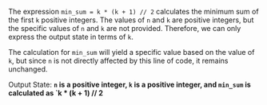 The expression `min_sum = k * (k + 1) // 2` calculates the minimum sum of the first `k` positive integers. The values of `n` and `k` are positive integers, but the specific values of `n` and `k` are not provided. Therefore, we can only express the output state in terms of `k`.

The calculation for `min_sum` will yield a specific value based on the value of `k`, but since `n` is not directly affected by this line of code, it remains unchanged.

Output State: **`n` is a positive integer, `k` is a positive integer, and `min_sum` is calculated as `k * (k + 1) // 2**